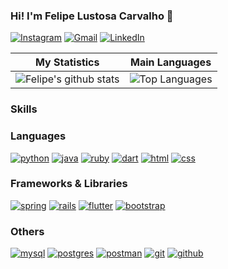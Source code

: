 ### Hi! I'm Felipe Lustosa Carvalho 👋

[![Instagram](https://img.shields.io/badge/Instagram-E4405F?style=for-the-badge&logo=instagram&logoColor=white)](https://www.instagram.com/felipe_nogueira.7/)
[![Gmail](https://img.shields.io/badge/Gmail-000000?style=for-the-badge&logo=gmail&logoColor=white)](mailto:felipelustosa915@gmail.com)
[![LinkedIn](https://img.shields.io/badge/LinkedIn-0077B5?style=for-the-badge&logo=linkedin&logoColor=white)](https://www.linkedin.com/in/felipe-lustosa-carvalho-6a3581276/)

| My Statistics                                                                                                                                                            | Main Languages                                                                                                                                                                   |
| ------------------------------------------------------------------------------------------------------------------------------------------------------------------------ | ---------------------------------------------------------------------------------------------------------------------------------------------------------------------------------- |
| ![Felipe's github stats](https://github-readme-stats.vercel.app/api?username=FelipeTiLustosa&show_icons=true&hide_border=true&count_private=true&theme=dracula) | ![Top Languages](https://github-readme-stats.vercel.app/api/top-langs/?username=FelipeTiLustosa&langs_count=10&count_private=true&hide_border=true&theme=dracula&layout=compact) |

### Skills
### Languages
[![python](https://img.shields.io/badge/Python-14354C?style=for-the-badge&logo=python&logoColor=white)]()
[![java](https://img.shields.io/badge/Java-ED8B00?style=for-the-badge&logo=openjdk&logoColor=white)]()
[![ruby](https://img.shields.io/badge/Ruby-CC342D?style=for-the-badge&logo=ruby&logoColor=white)]()
[![dart](https://img.shields.io/badge/Dart-0175C2?style=for-the-badge&logo=dart&logoColor=white)]()
[![html](https://img.shields.io/badge/HTML-e34f26?&style=for-the-badge&logo=html5&logoColor=white)]()
[![css](https://img.shields.io/badge/CSS-239120?&style=for-the-badge&logo=css3&logoColor=white)]()

### Frameworks & Libraries
[![spring](https://img.shields.io/badge/Spring_Boot-F2F4F9?style=for-the-badge&logo=spring-boot)]()
[![rails](https://img.shields.io/badge/Ruby_on_Rails-CC0000?style=for-the-badge&logo=ruby-on-rails&logoColor=white)]()
[![flutter](https://img.shields.io/badge/Flutter-02569B?style=for-the-badge&logo=flutter&logoColor=white)]()
[![bootstrap](https://img.shields.io/badge/Bootstrap-563D7C?style=for-the-badge&logo=bootstrap&logoColor=white)]()

### Others
[![mysql](https://img.shields.io/badge/MySQL-00000F?style=for-the-badge&logo=mysql&logoColor=white)]()
[![postgres](https://img.shields.io/badge/PostgreSQL-316192?style=for-the-badge&logo=postgresql&logoColor=white)]()
[![postman](https://img.shields.io/badge/Postman-FF6C37?style=for-the-badge&logo=postman&logoColor=white)]()
[![git](https://img.shields.io/badge/GIT-E44C30?style=for-the-badge&logo=git&logoColor=white)]()
[![github](https://img.shields.io/badge/GitHub-100000?style=for-the-badge&logo=github&logoColor=white)]()

